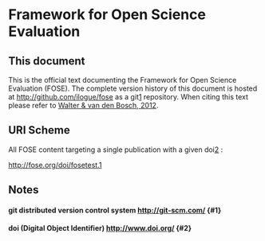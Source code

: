 Framework for Open Science Evaluation
=====================================

This document
-------------

This is the official text documenting the Framework for Open Science Evaluation (FOSE). 
The complete version history of this document is hosted at <http://github.com/ilogue/fose> as a git[1](#1) repository. When citing this text please refer to [Walter & van den Bosch, 2012](http://www.frontiersin.org/Computational_Neuroscience/10.3389/fncom.2012.00032/full).


URI Scheme
----------

All FOSE content targeting a single publication with a given doi[2](#2) :

http://fose.org/doi/fosetest.1


Notes
-----

#### git distributed version control system <http://git-scm.com/>   {#1}
#### doi (Digital Object Identifier) <http://www.doi.org/>          {#2}

